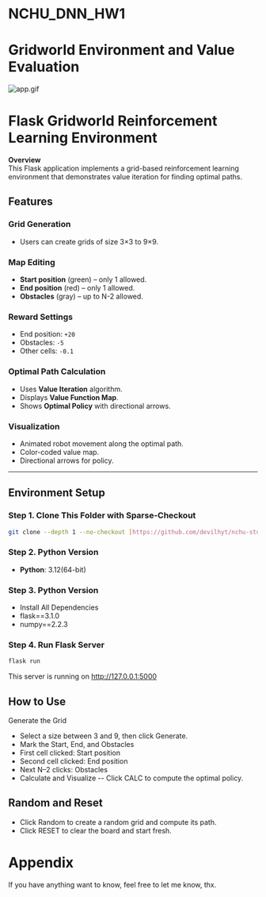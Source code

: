 # NCHU_DNN_HW1
# Gridworld Environment and Value Evaluation
<section aria-labelledby="file-name-id-wide file-name-id-mobile" class="Box-sc-g0xbh4-0 iWAocR"><div class="Box-sc-g0xbh4-0 bDycpP"><img alt="app.gif" src="https://github.com/enid0101/NCHU_DNN_HW1/blob/main/image/DRL.gif?raw=true" data-hpc="true" class="Box-sc-g0xbh4-0 fzFXnm"></div></section>

# Flask Gridworld Reinforcement Learning Environment

**Overview**  
This Flask application implements a grid-based reinforcement learning environment that demonstrates value iteration for finding optimal paths.

## Features

### Grid Generation
- Users can create grids of size 3×3 to 9×9.

### Map Editing
- **Start position** (green) – only 1 allowed.  
- **End position** (red) – only 1 allowed.  
- **Obstacles** (gray) – up to N-2 allowed.

### Reward Settings
- End position: `+20`  
- Obstacles: `-5`  
- Other cells: `-0.1`

### Optimal Path Calculation
- Uses **Value Iteration** algorithm.  
- Displays **Value Function Map**.  
- Shows **Optimal Policy** with directional arrows.

### Visualization
- Animated robot movement along the optimal path.  
- Color-coded value map.  
- Directional arrows for policy.

---

## Environment Setup
### Step 1. Clone This Folder with Sparse-Checkout
```bash
git clone --depth 1 --no-checkout [https://github.com/devilhyt/nchu-stuff.git](https://github.com/enid0101/NCHU_DNN_HW1)
```
### Step 2. Python Version
- **Python**: 3.12(64-bit)

### Step 3. Python Version
- Install All Dependencies
- flask==3.1.0
- numpy==2.2.3

### Step 4. Run Flask Server
```bash
flask run
```
This server is running on http://127.0.0.1:5000

## How to Use
Generate the Grid
- Select a size between 3 and 9, then click Generate.
- Mark the Start, End, and Obstacles
- First cell clicked: Start position
- Second cell clicked: End position
- Next N–2 clicks: Obstacles
- Calculate and Visualize
-- Click CALC to compute the optimal policy.

## Random and Reset
- Click Random to create a random grid and compute its path.
- Click RESET to clear the board and start fresh.

# Appendix
If you have anything want to know, feel free to let me know, thx.

